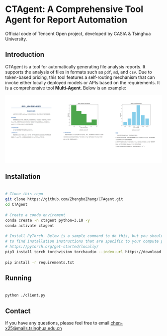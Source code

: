 # CTAgent: A Comprehensive Tool Agent for Report Automation

Official code of Tencent Open project, developed by CASIA & Tsinghua University.

## Introduction

CTAgent is a tool for automatically generating file analysis reports. It supports the analysis of files in formats such as `pdf`, `md`, and `csv`. Due to token-based pricing, this tool features a self-routing mechanism that can invoke either locally deployed models or APIs based on the requirements. It is a comprehensive tool **Multi-Agent**. Below is an example:

![CTAgent Example](./figures/IMG_5551.JPG)

## Installation
```bash

# Clone this repo
git clone https://github.com/ZhengboZhang/CTAgent.git
cd CTAgent

# Create a conda enviroment
conda create -n ctagent python=3.10 -y
conda activate ctagent

# Install PyTorch. Below is a sample command to do this, but you should check the following link
# to find installation instructions that are specific to your compute platform:
# https://pytorch.org/get-started/locally/
pip3 install torch torchvision torchaudio --index-url https://download.pytorch.org/whl/cu128 # UPDATE ME!

pip install -r requirements.txt

```

## Running

```bash

python ./client.py

```

## Contact
If you have any questions, please feel free to email chen-x25@mails.tsinghua.edu.cn
